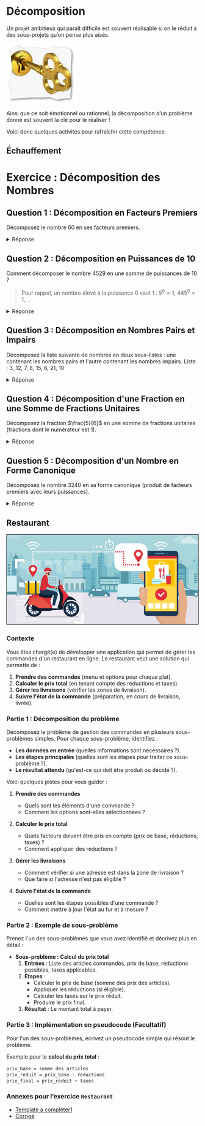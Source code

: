 # Décomposition

Un projet ambitieux qui paraît difficile est souvent réalisable si on le réduit
à des sous-projets qu’on pense plus aisés.

![cle.png](cle.png)

Ainsi que ce soit émotionnel ou rationnel, la décomposition d’un problème donné
est souvent la clé pour le réaliser !

Voici donc quelques activités pour rafraîchir cette compétence.

## Échauffement

# Exercice : Décomposition des Nombres

## Question 1 : Décomposition en Facteurs Premiers
Décomposez le nombre 60 en ses facteurs premiers.

<details>
<summary>Réponse</summary>

60 peut être décomposé en facteurs premiers comme suit :

$$ 60 = 2 \times 2 \times 3 \times 5 = 2^2 \times 3 \times 5 $$

</details>

## Question 2 : Décomposition en Puissances de 10
Comment décomposer le nombre 4529 en une somme de puissances de 10 ?

> Pour rappel, un nombre élevé à la puissance 0 vaut 1 : $5^0 = 1$, $445^0 = 1$, ...

<details>
<summary>Réponse</summary>

Le nombre 4529 peut être décomposé comme suit :

$$ 4529 = 4000 + 500 + 20 + 9 $$

Ou en utilisant les puissances de 10 :

$$ 4529 = 4 \times 10^3 + 5 \times 10^2 + 2 \times 10^1 + 9 \times 10^0 $$
</details>

## Question 3 : Décomposition en Nombres Pairs et Impairs
Décomposez la liste suivante de nombres en deux sous-listes : une contenant les nombres pairs et l'autre contenant les nombres impairs.
Liste : 3, 12, 7, 8, 15, 6, 21, 10

<details>
<summary>Réponse</summary>

- Nombres pairs : 12, 8, 6, 10
- *Nombres impairs : 3, 7, 15, 21*
</details>

## Question 4 : Décomposition d'une Fraction en une Somme de Fractions Unitaires
Décomposez la fraction $\frac{5}{6}$ en une somme de fractions unitaires (fractions dont le numérateur est 1).

<details>
<summary>Réponse</summary>

La fraction $\frac{5}{6}$ peut être décomposée en :
$$ \frac{5}{6} = \frac{3}{6} + \frac{2}{6} = \frac{1}{2} + \frac{1}{3} $$
</details>

## Question 5 : Décomposition d'un Nombre en Forme Canonique
Décomposez le nombre 3240 en sa forme canonique (produit de facteurs premiers avec leurs puissances).

<details>
<summary>Réponse</summary>

3240 peut être décomposé en sa forme canonique comme suit :
$$ 3240 = 2^3 \times 3^4 \times 5^1 $$
</details>

## Restaurant

![livraison.png](livraison.png)

### Contexte

Vous êtes chargé(e) de développer une application qui permet de gérer les commandes d'un restaurant en ligne. Le
restaurant veut une solution qui permette de :

1. **Prendre des commandes** (menu et options pour chaque plat).
2. **Calculer le prix total** (en tenant compte des réductions et taxes).
3. **Gérer les livraisons** (vérifier les zones de livraison).
4. **Suivre l'état de la commande** (préparation, en cours de livraison, livrée).

### Partie 1 : Décomposition du problème

Décomposez le problème de gestion des commandes en plusieurs sous-problèmes simples. Pour chaque sous-problème,
identifiez :

- **Les données en entrée** (quelles informations sont nécessaires ?).
- **Les étapes principales** (quelles sont les étapes pour traiter ce sous-problème ?).
- **Le résultat attendu** (qu'est-ce qui doit être produit ou décidé ?).

Voici quelques pistes pour vous guider :

1. **Prendre des commandes**
    - Quels sont les éléments d'une commande ?
    - Comment les options sont-elles sélectionnées ?

2. **Calculer le prix total**
    - Quels facteurs doivent être pris en compte (prix de base, réductions, taxes) ?
    - Comment appliquer des réductions ?

3. **Gérer les livraisons**
    - Comment vérifier si une adresse est dans la zone de livraison ?
    - Que faire si l'adresse n'est pas éligible ?

4. **Suivre l'état de la commande**
    - Quelles sont les étapes possibles d'une commande ?
    - Comment mettre à jour l'état au fur et à mesure ?

### Partie 2 : Exemple de sous-problème

Prenez l'un des sous-problèmes que vous avez identifié et décrivez plus en détail :

- **Sous-problème : Calcul du prix total**
    1. **Entrées** : Liste des articles commandés, prix de base, réductions possibles, taxes applicables.
    2. **Étapes** :
        - Calculer le prix de base (somme des prix des articles).
        - Appliquer les réductions (si éligible).
        - Calculer les taxes sur le prix réduit.
        - Produire le prix final.
    3. **Résultat** : Le montant total à payer.

### Partie 3 : Implémentation en pseudocode (Facultatif)

Pour l'un des sous-problèmes, écrivez un pseudocode simple qui résout le problème.

Exemple pour le **calcul du prix total** :

```text
prix_base = somme des articles
prix_reduit = prix_base - reductions
prix_final = prix_reduit + taxes
```

### Annexes pour l’exercice `Restaurant`

- [Template à compléter1](c-decomposer1.docx)
- [Corrigé](x-decomposer1.docx)